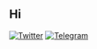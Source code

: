 ## Hi

[![Twitter](https://img.shields.io/badge/Twitter-@Akset045-blue.svg?logo=twitter&amp;style=for-the-badge)](https://twitter.com/akset045)
[![Telegram](https://img.shields.io/badge/Telegram-@Akset045-blue.svg?logo=telegram&amp;style=for-the-badge)](https://t.me/akset045)
